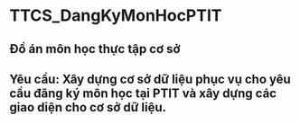 # TTCS_DangKyMonHocPTIT
## Đồ án môn học thực tập cơ sở
## Yêu cầu: Xây dựng cơ sở dữ liệu phục vụ cho yêu cầu đăng ký môn học tại PTIT và xây dựng các giao diện cho cơ sở dữ liệu.
